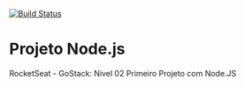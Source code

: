 [![Build Status](https://travis-ci.org/JonatasFO/projeto_nodejs.svg?branch=master)](https://travis-ci.org/JonatasFO/projeto_nodejs)

# Projeto Node.js
RocketSeat - GoStack: Nivel 02 Primeiro Projeto com Node.JS
